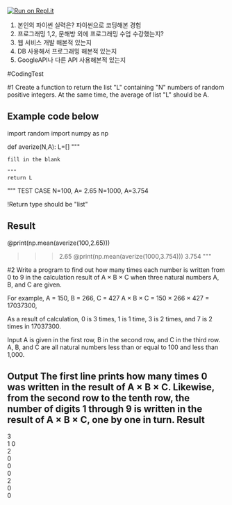 [![Run on Repl.it](https://repl.it/badge/github/youpeterabb1t/codingtest)](https://repl.it/github/youpeterabb1t/codingtest)
1. 본인의 파이썬 실력은? 파이썬으로 코딩해본 경험
2. 프로그래밍 1,2, 문해방 외에 프로그래밍 수업 수강했는지?
3. 웹 서비스 개발 해본적 있는지
4. DB 사용해서 프로그래밍 해본적 있는지
5. GoogleAPI나 다른 API 사용해본적 있는지


#CodingTest

#1
Create a function to return the list "L" containing "N" numbers of random positive integers. 
At the same time, the average of list "L" should be A.



Example code below
----------------------------------------------
import random
import numpy as np

def averize(N,A):
	L=[]
	"""

	fill in the blank

	"""
	return L


"""
TEST CASE 
N=100, A= 2.65
N=1000, A=3.754

!Return type should be "list"

Result
--------------------------------------
@print(np.mean(averize(100,2.65)))
>>>2.65
@print(np.mean(averize(1000,3.754)))
>>>3.754
"""


#2
Write a program to find out how many times each number is written from 0 to 9 in the calculation result of A × B × C 
when three natural numbers A, B, and C are given.

For example, A = 150, B = 266, C = 427
A × B × C = 150 × 266 × 427 = 17037300,

As a result of calculation, 0 is 3 times, 1 is 1 time, 3 is 2 times, and 7 is 2 times in 17037300.

Input
A is given in the first row, B in the second row, and C in the third row. A, B, and C are all natural numbers less than or equal to 100 and less than 1,000.

Output
The first line prints how many times 0 was written in the result of A × B × C. Likewise, from the second row to the tenth row, the number of digits 1 through 9 is written in the result of A × B × C, one by one in turn.
Result
-----------------------------------
3                                      
1
0  
2  
0  
0  
0  
2  
0  
0             
